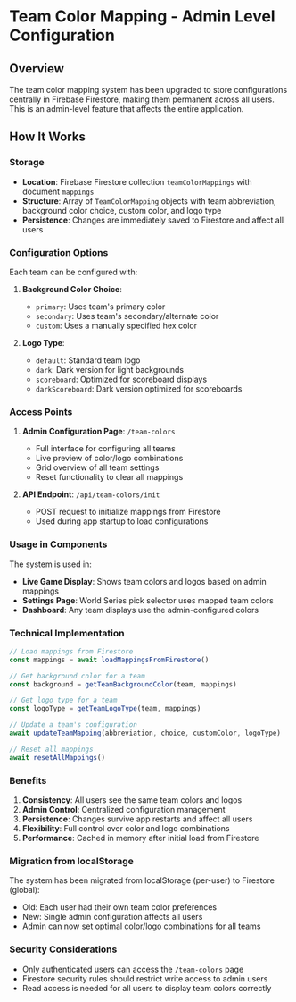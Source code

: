 # Team Color Mapping - Admin Level Configuration

## Overview

The team color mapping system has been upgraded to store configurations centrally in Firebase Firestore, making them permanent across all users. This is an admin-level feature that affects the entire application.

## How It Works

### Storage
- **Location**: Firebase Firestore collection `teamColorMappings` with document `mappings`
- **Structure**: Array of `TeamColorMapping` objects with team abbreviation, background color choice, custom color, and logo type
- **Persistence**: Changes are immediately saved to Firestore and affect all users

### Configuration Options

Each team can be configured with:

1. **Background Color Choice**:
   - `primary`: Uses team's primary color
   - `secondary`: Uses team's secondary/alternate color  
   - `custom`: Uses a manually specified hex color

2. **Logo Type**:
   - `default`: Standard team logo
   - `dark`: Dark version for light backgrounds
   - `scoreboard`: Optimized for scoreboard displays
   - `darkScoreboard`: Dark version optimized for scoreboards

### Access Points

1. **Admin Configuration Page**: `/team-colors`
   - Full interface for configuring all teams
   - Live preview of color/logo combinations
   - Grid overview of all team settings
   - Reset functionality to clear all mappings

2. **API Endpoint**: `/api/team-colors/init`
   - POST request to initialize mappings from Firestore
   - Used during app startup to load configurations

### Usage in Components

The system is used in:
- **Live Game Display**: Shows team colors and logos based on admin mappings
- **Settings Page**: World Series pick selector uses mapped team colors
- **Dashboard**: Any team displays use the admin-configured colors

### Technical Implementation

```typescript
// Load mappings from Firestore
const mappings = await loadMappingsFromFirestore()

// Get background color for a team
const background = getTeamBackgroundColor(team, mappings)

// Get logo type for a team  
const logoType = getTeamLogoType(team, mappings)

// Update a team's configuration
await updateTeamMapping(abbreviation, choice, customColor, logoType)

// Reset all mappings
await resetAllMappings()
```

### Benefits

1. **Consistency**: All users see the same team colors and logos
2. **Admin Control**: Centralized configuration management
3. **Persistence**: Changes survive app restarts and affect all users
4. **Flexibility**: Full control over color and logo combinations
5. **Performance**: Cached in memory after initial load from Firestore

### Migration from localStorage

The system has been migrated from localStorage (per-user) to Firestore (global):
- Old: Each user had their own team color preferences
- New: Single admin configuration affects all users
- Admin can now set optimal color/logo combinations for all teams

### Security Considerations

- Only authenticated users can access the `/team-colors` page
- Firestore security rules should restrict write access to admin users
- Read access is needed for all users to display team colors correctly 